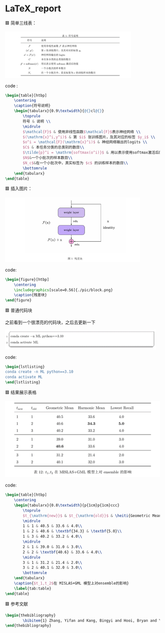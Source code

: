 # LaTeX_report

🟥 简单三线表：

<img src=".\md_pic\p1.png" style="zoom:40%;" />

code : 

```tex
\begin{table}[htbp]
	\centering
	\caption{符号说明}
	\begin{tabularx}{0.9\textwidth}{@{}cl@{}}
		\toprule
		符号 & 说明 \\
		\midrule
		$\mathcal{F}$ & 使用非线性函数$\mathcal{F}$表示神经网络 \\
		$(\mathrm{x}^i,y^i)$ & 第 $i$ 张训练图片，及其对应的标签 $y_i$ \\
		$o^i = \mathcal{F}(\mathrm{x}^i)$ & 神经网络输出的logits \\
		$C$ & 本任务分类的总类别的数目\\
		$\tilde{p}^i = \mathrm{softmax(o^i)}$ & 用以表示使用softmax激活后的值\\
		$N$&一个小批次的样本数目\\
		$N_c$&在一个小批次中，真实标签为 $c$ 的训练样本的数目\\
		\bottomrule
	\end{tabularx}
\end{table}
```



🟥 插入图片：

<img src=".\md_pic\p2.png" style="zoom:60%;" />

code:

```tex
\begin{figure}[htbp]
	\centering
	\includegraphics[scale=0.56]{./pic/block.png}
	\caption{残差块}
\end{figure}
```



 🟥 普通代码块

之前看到一个很漂亮的代码块，之后去更新一下

<img src=".\md_pic\p3.png" style="zoom:48%;" />

code: 

```tex
\begin{lstlisting}
conda create -n ML python==3.10
conda activate ML
\end{lstlisting}
```



🟥 结果展示表格

<img src = ".\md_pic\p4.png" style="zoom:50%">

code:

```tex
\begin{table}[htbp]
	\centering
	\begin{tabularx}{0.8\textwidth}{p{1cm}p{1cm}ccc}
		\toprule
		$t_{\mathrm{new}}$ & $t_{\mathrm{old}}$ & \heiti{Geometric Mean} & \heiti{Harmonic Mean} &\heiti{ Lowest Recall} \\
		\midrule
		1 & 1 & 40.5 & 33.6 & 4.0\\
		1 & 2 & 40.6 & \textbf{34.3} & \textbf{5.0}\\
		1 & 3 & 40.2 & 33.2 & 4.0\\
		\midrule
		2 & 1 & 39.0 & 31.0 & 3.0\\
		2 & 2 & \textbf{40.6} & 33.6 & 4.0\\
		\midrule
		3 & 1 & 31.2 & 21.4 & 2.0\\
		3 & 2 & 40.1 & 32.0 & 3.0\\
		\bottomrule
	\end{tabularx}
	\caption{$t_1,t_2$在 MISLAS+GML 模型上对ensemble的影响}
	\label{tab:table}
\end{table}
```

🟥 参考文献

```tex
\begin{thebibliography}
		\bibitem{1} Zhang, Yifan and Kang, Bingyi and Hooi, Bryan and Yan, Shuicheng and Feng, Jiashi, Deep 		long-tailed learning: A survey, arXiv preprint arXiv:2110.04596, 2021.
\end{thebibliography}
```





